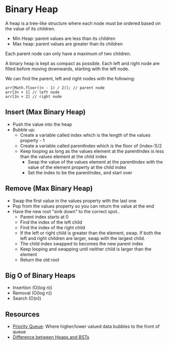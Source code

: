 # Binary Heap

A heap is a tree-like structure where each node must be ordered based on the value of its children.

-   Min Heap: parent values are less than its children
-   Max heap: parent values are greater than its children

Each parent node can only have a maximum of two children.

A binary heap is kept as compact as possible. Each left and right node are filled before moving downwards, starting with the left node.

We can find the parent, left and right nodes with the following:

    arr[Math.floor((n - 1) / 2)]; // parent node
    arr[2n + 1] // left node
    arr[2n + 2] // right node

## Insert (Max Binary Heap)

-   Push the value into the heap
-   Bubble up:
    -   Create a variable called index which is the length of the values property - 1
    -   Create a variable called parentIndex which is the floor of (index-1)/2
    -   Keep looping as long as the values element at the parentIndex is less than the values element at the child index
        -   Swap the value of the values element at the parentIndex with the value of the element property at the child index
        -   Set the index to be the parentIndex, and start over

## Remove (Max Binary Heap)

-   Swap the first value in the values property with the last one
-   Pop from the values property so you can return the value at the end
-   Have the new root "sink down" to the correct spot..
    -   Parent index starts at 0
    -   Find the index of the left child
    -   Find the index of the right child
    -   If the left or right child is greater than the element, swap. If both the left and right children are larger, swap with the largest child.
    -   The child index swapped to becomes the new parent index
    -   Keep looping and swapping until neither child is larger than the element
    -   Return the old root

## Big O of Binary Heaps

-   Insertion (O(log n))
-   Removal (O(log n))
-   Search (O(n))

## Resources

-   [Priority Queue](https://medium.com/swlh/binary-heaps-priority-queues-in-javascript-44d20cf0cb6e): Where higher/lower valued data bubbles to the front of queue
-   [Difference between Heaps and BSTs](https://stackoverflow.com/questions/6147242/heap-vs-binary-search-tree-bst/6147264#6147264)
